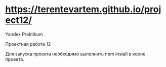 # https://terentevartem.github.io/project12/

Yandex Praktikum

Проектная работа 12

Для запуска проекта необходимо выполнить npm install в корне проекта.
